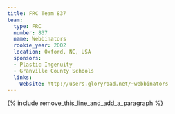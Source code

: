 ```yaml
---
title: FRC Team 837
team:
  type: FRC
  number: 837
  name: Webbinators
  rookie_year: 2002
  location: Oxford, NC, USA
  sponsors:
  - Plastic Ingenuity
  - Granville County Schools
  links:
    Website: http://users.gloryroad.net/~webbinators
---
```


{% include remove_this_line_and_add_a_paragraph %}